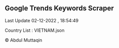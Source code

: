 

## Google Trends Keywords Scraper 
 
Last Update 02-12-2022 , 18:54:49

Country List :
VIETNAM.json



© Abdul Muttaqin 
